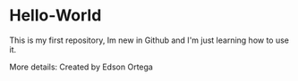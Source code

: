 # Hello-World
This is my first repository, Im new in Github and I'm just learning how to use it.

More details:
Created by Edson Ortega
